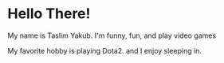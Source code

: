 # Hello There!

My name is Taslim Yakub. I'm funny, fun, and play video games

My favorite hobby is playing Dota2. and I enjoy sleeping in. 

